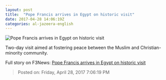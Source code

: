 ```yaml
---
layout: post
title:  "Pope Francis arrives in Egypt on historic visit"
date: 2017-04-28 14:06:19Z
categories: al-jazeera-english
---
```


![Pope Francis arrives in Egypt on historic visit](http://www.aljazeera.com/mritems/Images/2017/4/28/b6ed464da375443b86bdbed649499b01_18.jpg)

Two-day visit aimed at fostering peace between the Muslim and Christian-minority community.


Full story on F3News: [Pope Francis arrives in Egypt on historic visit](http://www.f3nws.com/n/UsExaB)

> Posted on: Friday, April 28, 2017 7:06:19 PM
